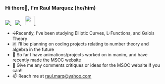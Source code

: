 ### Hi there👋, I'm Raul Marquez (he/him)

<p>
  
  <a href="https://www.linkedin.com/in/raul-marquez-1297322bb/">
    <img src="https://img.shields.io/badge/linkedin-%230077B5.svg?&style=for-the-badge&logo=linkedin&logoColor=white" />
  </a>&nbsp;&nbsp;
  <a href="https://www.instagram.com/raulm3672/">
    <img src="https://img.shields.io/badge/Instagram-E4405F?style=for-the-badge&logo=instagram&logoColor=white" />
  </a>&nbsp;&nbsp;
  <a href="https://msocutrgv.com">
    <img src="https://ronaldmarkers.github.io/RGV_MSOC/media/images/logo.png" style="height: 30px" />
  </a>&nbsp;&nbsp;
  
</p>

- ➗Recently, I've been studying Elliptic Curves, L-Functions, and Galois Theory
- 🇼 I'll be planning on coding projects relating to number theory and algebra in the future
- 🤔 So far I have animations/projects worked on in manim, and have recently made the MSOC website
- 💬 Give me any comments critiques or ideas for the MSOC website if you can!!
- 📫 Reach me at raul.marq@yahoo.com
